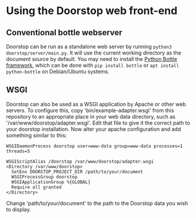 # Using the Doorstop web front-end

## Conventional bottle webserver

Doorstop can be run as a standalone web server by running
`python3 doorstop/server/main.py`.  It will use the current working
directory as the document source by default. You may need to install
the [Python Bottle framework](https://bottlepy.org/docs/dev/), which
can be done with `pip install bottle` or `apt install python-bottle`
on Debian/Ubuntu systems.

## WSGI

Doorstop can also be used as a WSGI application by Apache or other web
servers.  To configure this, copy 'bin/example-adapter.wsgi' from this
repository to an appropriate place in your web data directory, such as
'/var/www/doorstop/adapter.wsgi'. Edit that file to give it the
correct path to your doorstop installation. Now alter your apache
configuration and add something similar to this:

    WSGIDaemonProcess doorstop user=www-data group=www-data processes=1 threads=5

    WSGIScriptAlias /doorstop /var/www/doorstop/adapter.wsgi
    <Directory /var/www/doorstop>
      SetEnv DOORSTOP_PROJECT_DIR /path/to/your/document
      WSGIProcessGroup doorstop
      WSGIApplicationGroup %{GLOBAL}
      Require all granted
    </Directory>

Change 'path/to/your/document' to the path to the Doorstop data you
wish to display.